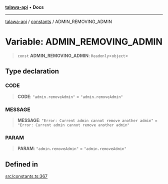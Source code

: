 [**talawa-api**](../../README.md) • **Docs**

***

[talawa-api](../../modules.md) / [constants](../README.md) / ADMIN\_REMOVING\_ADMIN

# Variable: ADMIN\_REMOVING\_ADMIN

> `const` **ADMIN\_REMOVING\_ADMIN**: `Readonly`\<`object`\>

## Type declaration

### CODE

> **CODE**: `"admin.removeAdmin"` = `"admin.removeAdmin"`

### MESSAGE

> **MESSAGE**: `"Error: Current admin cannot remove another admin"` = `"Error: Current admin cannot remove another admin"`

### PARAM

> **PARAM**: `"admin.removeAdmin"` = `"admin.removeAdmin"`

## Defined in

[src/constants.ts:367](https://github.com/PalisadoesFoundation/talawa-api/blob/fe65d855b3d1e3e4af621340e7e8bfa0325634c1/src/constants.ts#L367)
